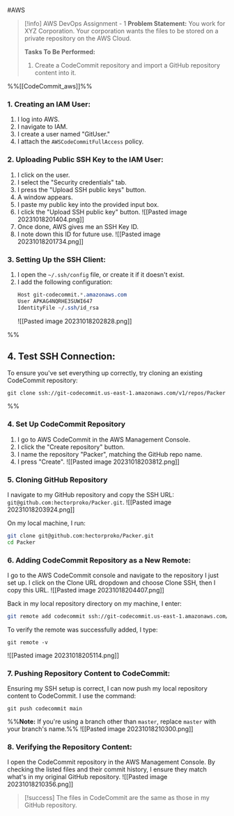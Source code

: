 #AWS
> [!info] AWS DevOps Assignment - 1
> **Problem Statement:**
> You work for XYZ Corporation. Your corporation wants the files to be stored on a private repository on the AWS Cloud. 
> 
> **Tasks To Be Performed:** 
> 1. Create a CodeCommit repository and import a GitHub repository content into it.

%%[[CodeCommit_aws]]%%

### 1. Creating an IAM User:
1. I log into AWS.
2. I navigate to IAM.
3. I create a user named "GitUser."
4. I attach the `AWSCodeCommitFullAccess` policy.

### 2. Uploading Public SSH Key to the IAM User:
1. I click on the user.
2. I select the "Security credentials" tab.
3. I press the "Upload SSH public keys" button.
4. A window appears.
5. I paste my public key into the provided input box.
6. I click the "Upload SSH public key" button.
   ![[Pasted image 20231018201404.png]]
7. Once done, AWS gives me an SSH Key ID.
8. I note down this ID for future use.
   ![[Pasted image 20231018201734.png]]

### 3. Setting Up the SSH Client:
1. I open the `~/.ssh/config` file, or create it if it doesn't exist.
2. I add the following configuration:
	```css
	Host git-codecommit.*.amazonaws.com
	User APKAG4NQRHE3SUWI647
	IdentityFile ~/.ssh/id_rsa
	```
	![[Pasted image 20231018202828.png]]

%%
## 4. Test SSH Connection:
To ensure you've set everything up correctly, try cloning an existing CodeCommit repository:
```
git clone ssh://git-codecommit.us-east-1.amazonaws.com/v1/repos/Packer
```
%%

### 4. **Set Up CodeCommit Repository**
1. I go to AWS CodeCommit in the AWS Management Console.
2. I click the "Create repository" button.
3. I name the repository "Packer", matching the GitHub repo name.
4. I press "Create".
![[Pasted image 20231018203812.png]]

### 5. Cloning GitHub Repository
I navigate to my GitHub repository and copy the SSH URL: `git@github.com:hectorproko/Packer.git`.
![[Pasted image 20231018203924.png]]

On my local machine, I run:
```bash
git clone git@github.com:hectorproko/Packer.git
cd Packer
```

### 6. **Adding CodeCommit Repository as a New Remote:**

I go to the AWS CodeCommit console and navigate to the repository I just set up. I click on the Clone URL dropdown and choose Clone SSH, then I copy this URL.
![[Pasted image 20231018204407.png]]

Back in my local repository directory on my machine, I enter:
```bash
git remote add codecommit ssh://git-codecommit.us-east-1.amazonaws.com/v1/repos/Packer
```

To verify the remote was successfully added, I type:
```
git remote -v
```
![[Pasted image 20231018205114.png]]
<!-- The key takeaway here is that when adding a remote, you can name it whatever you like (`codecommit` in our case), and then you specify the URL of that remote repository.-->

### 7. **Pushing Repository Content to CodeCommit:**

Ensuring my SSH setup is correct, I can now push my local repository content to CodeCommit. I use the command:
```
git push codecommit main
```

%%**Note:** If you're using a branch other than `master`, replace `master` with your branch's name.%%
![[Pasted image 20231018210300.png]]


### **8. Verifying the Repository Content:**
I open the CodeCommit repository in the AWS Management Console. By checking the listed files and their commit history, I ensure they match what's in my original GitHub repository.
![[Pasted image 20231018210356.png]]

> [!success]
> The files in CodeCommit are the same as those in my GitHub repository.
